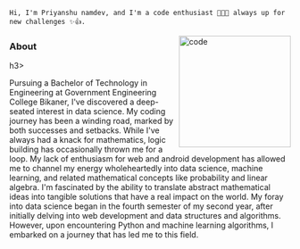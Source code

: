     Hi, I'm Priyanshu namdev, and I'm a code enthusiast 👨‍💻🚀 always up for new challenges ✨👍.
   <p>
   <img src="https://i.pinimg.com/originals/81/17/8b/81178b47a8598f0c81c4799f2cdd4057.gif" alt="code" align = "right" width="200" height="200">
   </p>
   <a></a><h3>About</h3>h3></a>
   <p>
       Pursuing a Bachelor of Technology in Engineering at Government Engineering College Bikaner, I've discovered a deep-seated interest in data science. My coding journey has been a winding road, marked by both successes and setbacks. While I've always had a knack for mathematics, logic building has occasionally thrown me for a loop. My lack of enthusiasm for web and android development has allowed me to channel my energy wholeheartedly into data science, machine learning, and related mathematical concepts like probability and linear algebra. I'm fascinated by the ability to translate abstract mathematical ideas into tangible solutions that have a real impact on the world. My foray into data science began in the fourth semester of my second year, after initially delving into web development and data structures and algorithms. However, upon encountering Python and machine learning algorithms, I embarked on a journey that has led me to this field.
   </p>
